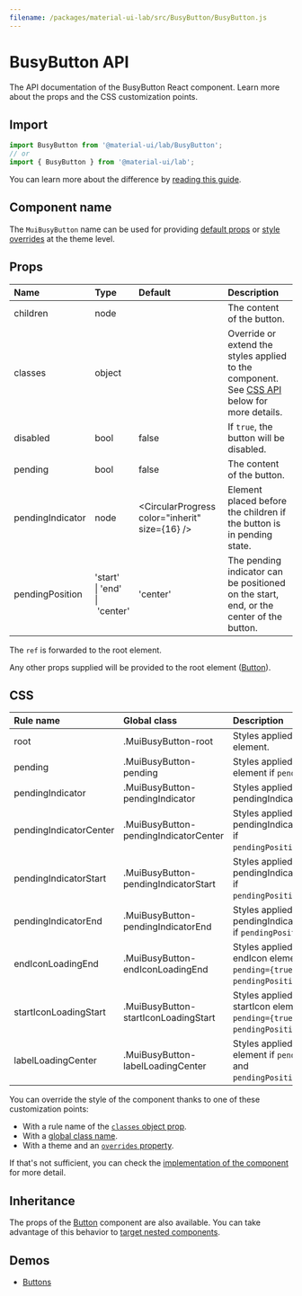 ```yaml
---
filename: /packages/material-ui-lab/src/BusyButton/BusyButton.js
---
```


<!--- This documentation is automatically generated, do not try to edit it. -->

# BusyButton API

<p class="description">The API documentation of the BusyButton React component. Learn more about the props and the CSS customization points.</p>

## Import

```js
import BusyButton from '@material-ui/lab/BusyButton';
// or
import { BusyButton } from '@material-ui/lab';
```

You can learn more about the difference by [reading this guide](/guides/minimizing-bundle-size/).



## Component name

The `MuiBusyButton` name can be used for providing [default props](/customization/globals/#default-props) or [style overrides](/customization/globals/#css) at the theme level.

## Props

| Name | Type | Default | Description |
|:-----|:-----|:--------|:------------|
| <span class="prop-name">children</span> | <span class="prop-type">node</span> |  | The content of the button. |
| <span class="prop-name">classes</span> | <span class="prop-type">object</span> |  | Override or extend the styles applied to the component. See [CSS API](#css) below for more details. |
| <span class="prop-name">disabled</span> | <span class="prop-type">bool</span> | <span class="prop-default">false</span> | If `true`, the button will be disabled. |
| <span class="prop-name">pending</span> | <span class="prop-type">bool</span> | <span class="prop-default">false</span> | The content of the button. |
| <span class="prop-name">pendingIndicator</span> | <span class="prop-type">node</span> | <span class="prop-default">&lt;CircularProgress color="inherit" size={16} /></span> | Element placed before the children if the button is in pending state. |
| <span class="prop-name">pendingPosition</span> | <span class="prop-type">'start'<br>&#124;&nbsp;'end'<br>&#124;&nbsp;'center'</span> | <span class="prop-default">'center'</span> | The pending indicator can be positioned on the start, end, or the center of the button. |

The `ref` is forwarded to the root element.

Any other props supplied will be provided to the root element ([Button](/api/button/)).

## CSS

| Rule name | Global class | Description |
|:-----|:-------------|:------------|
| <span class="prop-name">root</span> | <span class="prop-name">.MuiBusyButton-root</span> | Styles applied to the root element.
| <span class="prop-name">pending</span> | <span class="prop-name">.MuiBusyButton-pending</span> | Styles applied to the root element if `pending={true}`.
| <span class="prop-name">pendingIndicator</span> | <span class="prop-name">.MuiBusyButton-pendingIndicator</span> | Styles applied to the pendingIndicator element.
| <span class="prop-name">pendingIndicatorCenter</span> | <span class="prop-name">.MuiBusyButton-pendingIndicatorCenter</span> | Styles applied to the pendingIndicator element if `pendingPosition="center"`.
| <span class="prop-name">pendingIndicatorStart</span> | <span class="prop-name">.MuiBusyButton-pendingIndicatorStart</span> | Styles applied to the pendingIndicator element if `pendingPosition="start"`.
| <span class="prop-name">pendingIndicatorEnd</span> | <span class="prop-name">.MuiBusyButton-pendingIndicatorEnd</span> | Styles applied to the pendingIndicator element if `pendingPosition="end"`.
| <span class="prop-name">endIconLoadingEnd</span> | <span class="prop-name">.MuiBusyButton-endIconLoadingEnd</span> | Styles applied to the endIcon element if `pending={true}` and `pendingPosition="end"`.
| <span class="prop-name">startIconLoadingStart</span> | <span class="prop-name">.MuiBusyButton-startIconLoadingStart</span> | Styles applied to the startIcon element if `pending={true}` and `pendingPosition="start"`.
| <span class="prop-name">labelLoadingCenter</span> | <span class="prop-name">.MuiBusyButton-labelLoadingCenter</span> | Styles applied to the label element if `pending={true}` and `pendingPosition="center"`.

You can override the style of the component thanks to one of these customization points:

- With a rule name of the [`classes` object prop](/customization/components/#overriding-styles-with-classes).
- With a [global class name](/customization/components/#overriding-styles-with-global-class-names).
- With a theme and an [`overrides` property](/customization/globals/#css).

If that's not sufficient, you can check the [implementation of the component](https://github.com/mui-org/material-ui/blob/master/packages/material-ui-lab/src/BusyButton/BusyButton.js) for more detail.

## Inheritance

The props of the [Button](/api/button/) component are also available.
You can take advantage of this behavior to [target nested components](/guides/api/#spread).

## Demos

- [Buttons](/components/buttons/)

